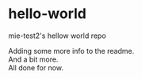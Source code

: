 # hello-world
mie-test2's hellow world repo

Adding some more info to the readme.  
And a bit more.  
All done for now.  
